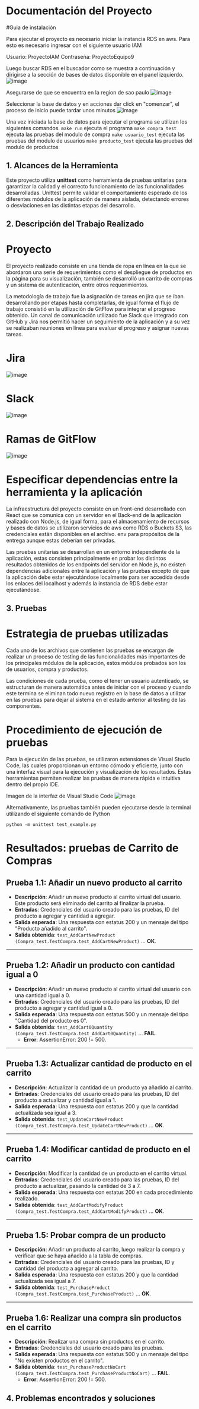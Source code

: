 # Documentación del Proyecto
#Guia de instalación

Para ejecutar el proyecto es necesario iniciar la instancia RDS en aws. Para esto es necesario ingresar con el siguiente usuario IAM

Usuario: ProyectoIAM
Contraseña: ProyectoEquipo9

Luego buscar RDS en el buscador como se muestra a continuación y dirigirse a la sección de bases de datos disponible en el panel izquierdo.
![image](https://github.com/user-attachments/assets/447b7d17-064b-43aa-88dc-8c515f8c8456)

Asegurarse de que se encuentra en la region de sao paulo
![image](https://github.com/user-attachments/assets/bd8cfcbe-afde-4271-8891-13ab8db508f2)

Seleccionar la base de datos y en acciones dar click en "comenzar", el proceso de inicio puede tardar unos minutos
![image](https://github.com/user-attachments/assets/31518e8d-6d32-4824-be7d-46a6cbb5e2f0)

Una vez iniciada la base de datos para ejecutar el programa se utilizan los siguientes comandos.
`make run` ejecuta el programa
`make compra_test` ejecuta las pruebas del modulo de compra
`make usuario_test` ejecuta las pruebas del modulo de usuarios
`make producto_test` ejecuta las pruebas del modulo de productos


## 1. Alcances de la Herramienta

Este proyecto utiliza **unittest** como herramienta de pruebas unitarias para garantizar la calidad y el correcto funcionamiento de las funcionalidades desarrolladas. Unittest permite validar el comportamiento esperado de los diferentes módulos de la aplicación de manera aislada, detectando errores o desviaciones en las distintas etapas del desarrollo.

## 2. Descripción del Trabajo Realizado

# Proyecto
El proyecto realizado consiste en una tienda de ropa en línea en la que se abordaron una serie de requerimientos como el despliegue de productos en la página para su visualización, también se desarrolló un carrito de compras y un sistema de autenticación, entre otros requerimientos.

La metodología de trabajo fue la asignación de tareas en jira que se iban desarrollando por etapas hasta completarlas, de igual forma el flujo de trabajo consistió en la utilización de GitFlow para integrar el progreso obtenido. Un canal de comunicación utilizado fue Slack que integrado con GitHub y Jira nos permitió hacer un seguimiento de la aplicación y a su vez se realizaban reuniones en línea para evaluar el progreso y asignar nuevas tareas.

# Jira
![image](https://github.com/user-attachments/assets/0983aa7a-9ba8-401d-98bf-4c7e49ed7e82)
# Slack
![image](https://github.com/user-attachments/assets/ca1f9ef4-88b4-4471-b62f-e1d63b2a5774)
# Ramas de GitFlow
![image](https://github.com/user-attachments/assets/0a555cd3-c4d6-4b0e-981e-b7ffbaab6e98)

# Especificar dependencias entre la herramienta y la aplicación
La infraestructura del proyecto consiste en un front-end desarrollado con React que se comunica con un servidor en el Back-end de la aplicación realizado con Node.js, de igual forma, para el almacenamiento de recursos y bases de datos se utilizaron servicios de aws como RDS o Buckets S3, las credenciales están disponibles en el archivo. env para propósitos de la entrega aunque estas deberían ser privadas.

Las pruebas unitarias se desarrollan en un entorno independiente de la aplicación, estas consisten principalmente en probar los distintos resultados obtenidos de los endpoints del servidor en Node.js, no existen dependencias adicionales entre la aplicación y las pruebas excepto de que la aplicación debe estar ejecutándose localmente para ser accedida desde los enlaces del localhost y además la instancia de RDS debe estar ejecutándose.

## 3. Pruebas

# Estrategia de pruebas utilizadas

Cada uno de los archivos que contienen las pruebas se encargan de realizar un proceso de testing de las funcionalidades más importantes de los principales módulos de la aplicación, estos módulos probados son los de usuarios, compra y productos.

Las condiciones de cada prueba, como el tener un usuario autenticado, se estructuran de manera automática antes de iniciar con el proceso y cuando este termina se eliminan todo nuevo registro en la base de datos a utilizar en las pruebas para dejar al sistema en el estado anterior al testing de las componentes.

# Procedimiento de ejecución de pruebas

Para la ejecución de las pruebas, se utilizaron extensiones de Visual Studio Code, las cuales proporcionan un entorno cómodo y eficiente, junto con una interfaz visual para la ejecución y visualización de los resultados. Estas herramientas permiten realizar las pruebas de manera rápida e intuitiva dentro del propio IDE.

Imagen de la interfaz de Visual Studio Code
![image](https://github.com/user-attachments/assets/f49f9428-f143-4597-b415-a30d5001b7b9)

Alternativamente, las pruebas también pueden ejecutarse desde la terminal utilizando el siguiente comando de Python

`python -m unittest test_example.py`

# Resultados: pruebas de Carrito de Compras

## Prueba 1.1: Añadir un nuevo producto al carrito

- **Descripción**: Añadir un nuevo producto al carrito virtual del usuario. Este producto será eliminado del carrito al finalizar la prueba.
- **Entradas**: Credenciales del usuario creado para las pruebas, ID del producto a agregar y cantidad a agregar.
- **Salida esperada**: Una respuesta con estatus 200 y un mensaje del tipo "Producto añadido al carrito".
- **Salida obtenida**: `test_AddCartNewProduct (Compra_test.TestCompra.test_AddCartNewProduct)` ... **OK**.

---

## Prueba 1.2: Añadir un producto con cantidad igual a 0

- **Descripción**: Añadir un nuevo producto al carrito virtual del usuario con una cantidad igual a 0.
- **Entradas**: Credenciales del usuario creado para las pruebas, ID del producto a agregar y cantidad igual a 0.
- **Salida esperada**: Una respuesta con estatus 500 y un mensaje del tipo "Cantidad del producto es 0".
- **Salida obtenida**: `test_AddCart0Quantity (Compra_test.TestCompra.test_AddCart0Quantity)` ... **FAIL**.
  - **Error**: AssertionError: 200 != 500.

---

## Prueba 1.3: Actualizar cantidad de producto en el carrito

- **Descripción**: Actualizar la cantidad de un producto ya añadido al carrito.
- **Entradas**: Credenciales del usuario creado para las pruebas, ID del producto a actualizar y cantidad igual a 1.
- **Salida esperada**: Una respuesta con estatus 200 y que la cantidad actualizada sea igual a 3.
- **Salida obtenida**: `test_UpdateCartNewProduct (Compra_test.TestCompra.test_UpdateCartNewProduct)` ... **OK**.

---

## Prueba 1.4: Modificar cantidad de producto en el carrito

- **Descripción**: Modificar la cantidad de un producto en el carrito virtual.
- **Entradas**: Credenciales del usuario creado para las pruebas, ID del producto a actualizar, pasando la cantidad de 3 a 7.
- **Salida esperada**: Una respuesta con estatus 200 en cada procedimiento realizado.
- **Salida obtenida**: `test_AddCartModifyProduct (Compra_test.TestCompra.test_AddCartModifyProduct)` ... **OK**.

---

## Prueba 1.5: Probar compra de un producto

- **Descripción**: Añadir un producto al carrito, luego realizar la compra y verificar que se haya añadido a la tabla de compras.
- **Entradas**: Credenciales del usuario creado para las pruebas, ID y cantidad del producto a agregar al carrito.
- **Salida esperada**: Una respuesta con estatus 200 y que la cantidad actualizada sea igual a 7.
- **Salida obtenida**: `test_PurchaseProduct (Compra_test.TestCompra.test_PurchaseProduct)` ... **OK**.

---

## Prueba 1.6: Realizar una compra sin productos en el carrito

- **Descripción**: Realizar una compra sin productos en el carrito.
- **Entradas**: Credenciales del usuario creado para las pruebas.
- **Salida esperada**: Una respuesta con estatus 500 y un mensaje del tipo "No existen productos en el carrito".
- **Salida obtenida**: `test_PurchaseProductNoCart (Compra_test.TestCompra.test_PurchaseProductNoCart)` ... **FAIL**.
  - **Error**: AssertionError: 200 != 500.

## 4. Problemas encontrados y soluciones
